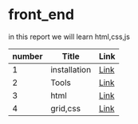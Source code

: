 # front_end
in this report we will learn html,css,js

| number | Title | Link |
| - | - | - |
| 1 | installation | [Link](./classes/class1.md)   |
| 2 | Tools | [Link](./classes/class2.md) |
| 3 | html | [Link](./classes/class3.md) |
| 4 | grid,css | [Link](./classes/class4.md) |